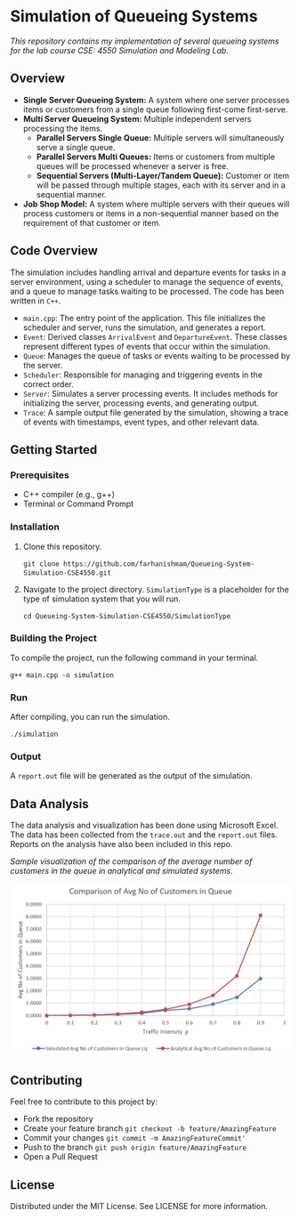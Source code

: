 # Simulation of Queueing Systems

*This repository contains my implementation of several queueing systems for the lab course CSE: 4550 Simulation and Modeling Lab.*

## Overview

- **Single Server Queueing System:** A system where one server processes items or customers from a single queue following first-come first-serve.
- **Multi Server Queueing System:** Multiple independent servers processing the items.
  - **Parallel Servers Single Queue:** Multiple servers will simultaneously serve a single queue.
  - **Parallel Servers Multi Queues:** Items or customers from multiple queues will be processed whenever a server is free.
  - **Sequential Servers (Multi-Layer/Tandem Queue):** Customer or item will be passed through multiple stages, each with its server and in a sequential manner.
- **Job Shop Model:** A system where multiple servers with their queues will process customers or items in a non-sequential manner based on the requirement of that customer or item.

## Code Overview

The simulation includes handling arrival and departure events for tasks in a server environment, using a scheduler to manage the sequence of events, and a queue to manage tasks waiting to be processed. The code has been written in `C++`.

- `main.cpp`: The entry point of the application. This file initializes the scheduler and server, runs the simulation, and generates a report.
- `Event`: Derived classes `ArrivalEvent` and `DepartureEvent`. These classes represent different types of events that occur within the simulation.
- `Queue`: Manages the queue of tasks or events waiting to be processed by the server.
- `Scheduler`: Responsible for managing and triggering events in the correct order.
- `Server`: Simulates a server processing events. It includes methods for initializing the server, processing events, and generating output.
- `Trace`: A sample output file generated by the simulation, showing a trace of events with timestamps, event types, and other relevant data.

## Getting Started

### Prerequisites
- C++ compiler (e.g., g++)
- Terminal or Command Prompt

### Installation

1. Clone this repository.

   ```
   git clone https://github.com/farhanishmam/Queueing-System-Simulation-CSE4550.git
   ```
   
3. Navigate to the project directory. `SimulationType` is a placeholder for the type of simulation system that you will run.

    ```
   cd Queueing-System-Simulation-CSE4550/SimulationType
    ```

### Building the Project

To compile the project, run the following command in your terminal.

```
g++ main.cpp -o simulation
```

### Run

After compiling, you can run the simulation.

```
./simulation
```

### Output

A `report.out` file will be generated as the output of the simulation.
  
## Data Analysis 

The data analysis and visualization has been done using Microsoft Excel. The data has been collected from the `trace.out` and the `report.out` files. Reports on the analysis have also been included in this repo.

*Sample visualization of the comparison of the average number of customers in the queue in analytical and simulated systems.*

![Image not Found](Assets/sampleResult.PNG)

## Contributing

Feel free to contribute to this project by:
- Fork the repository
- Create your feature branch `git checkout -b feature/AmazingFeature`
- Commit your changes `git commit -m AmazingFeatureCommit'`
- Push to the branch `git push origin feature/AmazingFeature`
- Open a Pull Request
  
## License

Distributed under the MIT License. See LICENSE for more information.
